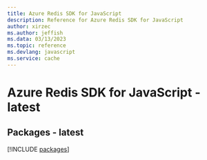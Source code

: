 ```yaml
---
title: Azure Redis SDK for JavaScript
description: Reference for Azure Redis SDK for JavaScript
author: xirzec
ms.author: jeffish
ms.data: 03/13/2023
ms.topic: reference
ms.devlang: javascript
ms.service: cache
---
```

# Azure Redis SDK for JavaScript - latest
## Packages - latest
[!INCLUDE [packages](redis-index.md)]